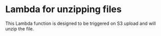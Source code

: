 # Lambda for unzipping files

This Lambda function is designed to be triggered on S3 upload and will unzip the file.